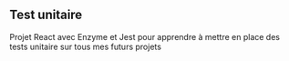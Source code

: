 ## Test unitaire

Projet React avec Enzyme et Jest pour apprendre à mettre en place des tests unitaire sur tous mes futurs projets


